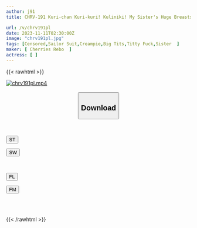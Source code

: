 ```yaml
---
author: j91
title: CHRV-191 Kuri-chan Kuri-kuri! Kuliniki! My Sister's Huge Breasts Are Worth Seeing! Short-sleeved Sailor Suit Raw Creampie! Cuteness That Surpasses AI Gravure Idols! I Cup 98cm Rinpyon

url: /v/chrv191pl
date: 2023-11-11T02:30:00Z
image: "chrv191pl.jpg"
tags: [Censored,Sailor Suit,Creampie,Big Tits,Titty Fuck,Sister	 ]
maker: [ Cherries Rebo  ]
actress: [ ]
---
```



{{< rawhtml >}}

<div class="video" data-videoid="LXaG63AlXdUy3G">
    <a href="javascript:;">
        <img src="https://my.j91.asia/v/chrv191pl/chrv191pl.jpg" width="WIDTH" height="HEIGHT" alt="chrv191pl.mp4" loading="lazy">
    </a>
</div>

<script type="text/javascript" src="https://j91.asia/asset/on-demand-st.js"></script>

<br>
  <link rel="stylesheet" href="https://j91.asia/asset/bs5.css">
  
  <center>
  <button class="btn btn-primary" type="button" data-bs-toggle="collapse" data-bs-target=".multi-collapse" aria-expanded="false" aria-controls="multiCollapseExample1 multiCollapseExample2"><h2>Download</h2></button></center>
</p>
<div class="row">
  <div class="col">
    <div class="collapse multi-collapse" id="multiCollapseExample1">
      <div class="card card-body">
	      	      <br>
<div class="buttons">  
<p><a href="https://streamtape.to/v/LXaG63AlXdUy3G" target="_blank"><button class="btn-hover color-3"><i class="fa fa-download"></i> ST</button></a></p>
<p><a href="https://sfastwish.com/wtc42rgd2qf8" target="_blank"><button class="btn-hover color-2"><i class="fa fa-download"></i> SW</button></a></p></div>
    </div>
  </div>
</div>
  <div class="col">
    <div class="collapse multi-collapse" id="multiCollapseExample2">
      <div class="card card-body">
	      <br>
<div class="buttons">
<p><a href="https://fviplions.com/f/rru4svghgujj" target="_blank"><button class="btn-hover color-9"><i class="fa fa-download"></i> FL</button></a></p>
<p><a href="https://filemoon.sx/d/mhk4pu3k67we" target="_blank"><button class="btn-hover color-8"><i class="fa fa-download"></i> FM</button></a></p></div>
<br><br>
      </div>
    </div>
  </div>
</div>

{{< /rawhtml >}}
